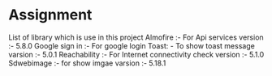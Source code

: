 # Assignment

List of library which is use in this project
Almofire :- For Api services      version :- 5.8.0
Google sign in :- For google login
Toast: - To show toast message      varsion :- 5.0.1
Reachability :- For Internet connectivity check    version :- 5.1.0
Sdwebimage :- for show imgae   varsion :- 5.18.1
